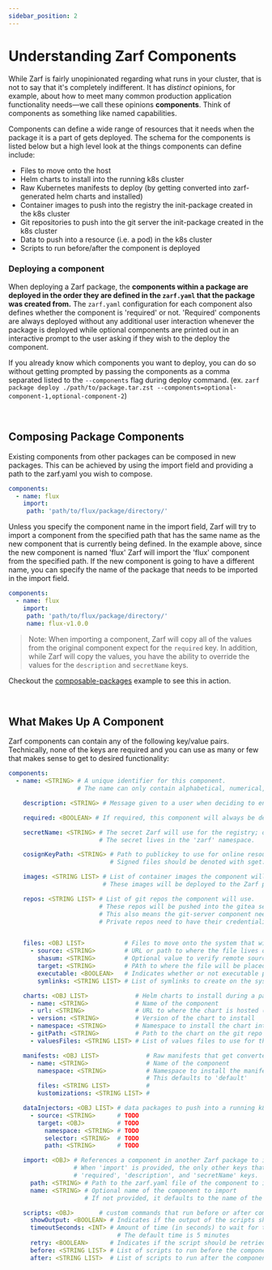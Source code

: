 ```yaml
---
sidebar_position: 2
---
```


# Understanding Zarf Components

While Zarf is fairly unopinionated regarding what runs in your cluster, that is not to say that it's completely indifferent. It has _distinct_ opinions, for example, about how to meet many common production application functionality needs&mdash;we call these opinions **components**. Think of components as something like named capabilities.

Components can define a wide range of resources that it needs when the package it is a part of gets deployed. The schema for the components is listed below but a high level look at the things components can define include:
 * Files to move onto the host
 * Helm charts to install into the running k8s cluster
 * Raw Kubernetes manifests to deploy (by getting converted into zarf-generated helm charts and installed)
 * Container images to push into the registry the init-package created in the k8s cluster
 * Git repositories to push into the git server the init-package created in the k8s cluster 
 * Data to push into a resource (i.e. a pod) in the k8s cluster
 * Scripts to run before/after the component is deployed


### Deploying a component
When deploying a Zarf package, the **components within a package are deployed in the order they are defined in the `zarf.yaml` that the package was created from.** The `zarf.yaml` configuration for each component also defines whether the component is 'required' or not. 'Required' components are always deployed without any additional user interaction whenever the package is deployed while optional components are printed out in an interactive prompt to the user asking if they wish to the deploy the component.

 If you already know which components you want to deploy, you can do so without getting prompted by passing the components as a comma separated listed to the `--components` flag during deploy command. (ex. `zarf package deploy ./path/to/package.tar.zst --components=optional-component-1,optional-component-2`) 


&nbsp;


## Composing Package Components
Existing components from other packages can be composed in new packages. This can be achieved by using the import field and providing a path to the zarf.yaml you wish to compose.

```yaml
components:
  - name: flux
    import:
     path: 'path/to/flux/package/directory/'
```

Unless you specify the component name in the import field, Zarf will try to import a component from the specified path that has the same name as the new component that is currently being defined. In the example above, since the new component is named 'flux' Zarf will import the 'flux' component from the specified path. If the new component is going to have a different name, you can specify the name of the package that needs to be imported in the import field.


```yaml
components:
  - name: flux
    import:
     path: 'path/to/flux/package/directory/'
     name: flux-v1.0.0
```

> Note: When importing a component, Zarf will copy all of the values from the original component expect for the `required` key. In addition, while Zarf will copy the values, you have the ability to override the values for the `description` and `secretName` keys.

 Checkout the [composable-packages](https://github.com/defenseunicorns/zarf/blob/master/examples/composable-packages/zarf.yaml) example to see this in action.

&nbsp;

## What Makes Up A Component
Zarf components can contain any of the following key/value pairs. Technically, none of the keys are required and you can use as many or few that makes sense to get to desired functionality:
```yaml
components:
  - name: <STRING> # A unique identifier for this component.
                   # The name can only contain alphabetical, numerical, or '-' characters.

    description: <STRING> # Message given to a user when deciding to enable this component or not

    required: <BOOLEAN> # If required, this component will always be deployed with the package

    secretName: <STRING> # The secret Zarf will use for the registry; default is 'zarf-registry'>
                         # The secret lives in the 'zarf' namespace.

    cosignKeyPath: <STRING> # Path to publickey to use for online resources signed by cosign.
                            # Signed files should be denoted with sget:// i.e. `sget://defenseunicorns/zarf-injector:0.4.3`

    images: <STRING LIST> # List of container images the component will use
                          # These images will be deployed to the Zarf provided docker registry

    repos: <STRING LIST> # List of git repos the component will use.
                         # These repos will be pushed into the gitea server.
                         # This also means the git-server component needs to be deployed during `zarf init`.
                         # Private repos need to have their credentialis listed in ~/.git-credentials


    files: <OBJ LIST>           # Files to move onto the system that will be doing the `zarf package deploy` command
      - source: <STRING>        # URL or path to where the file lives on the machine performing the `zarf package create` command
        shasum: <STRING>        # Optional value to verify remote sources
        target: <STRING>        # PAth to where the file will be placed on the system performing the `zarf package deploy` command
        executable: <BOOLEAN>   # Indicates whether or not executable permissions should be set on the file
        symlinks: <STRING LIST> # List of symlinks to create on the system performing the `zarf package deploy` command

    charts: <OBJ LIST>             # Helm charts to install during a package deploy
      - name: <STRING>             # Name of the component
      - url: <STRING>              # URL to where the chart is hosted (git or otherwise)
      - version: <STRING>          # Version of the chart to install
      - namespace: <STRING>        # Namespace to install the chart into
      - gitPath: <STRING>          # Path to the chart on the git repo
      - valuesFiles: <STRING LIST> # List of values files to use for the helm chart

    manifests: <OBJ LIST>             # Raw manifests that get converted into zarf-generated helm charts during deploy
      - name: <STRING>                # Name of the component
        namespace: <STRING>           # Namespace to install the manifest into
                                      # This defaults to 'default'
        files: <STRING LIST>          #
        kustomizations: <STRING LIST> #

    dataInjectors: <OBJ LIST> # data packages to push into a running k8s cluster
      - source: <STRING>      # TODO
        target: <OBJ>         # TODO
          namespace: <STRING> # TODO
          selector: <STRING>  # TODO
          path: <STRING>      # TODO

    import: <OBJ> # References a component in another Zarf package to import
                  # When 'import' is provided, the only other keys that matter are the 'name',
                  # 'required', 'description', and 'secretName' keys.
      path: <STRING> # Path to the zarf.yaml file of the component to import
      name: <STRING> # Optional name of the component to import
                     # If not provided, it defaults to the name of the component being defined

    scripts: <OBJ>       # custom commands that run before or after component deployment
  	  showOutput: <BOOLEAN> # Indicates if the output of the scripts should be sent through stdout/stderr
      timeoutSeconds: <INT> # Amount of time (in seconds) to wait for the script to complete before throwing an error
                              # The default time is 5 minutes
      retry: <BOOLEAN>      # Indicates if the script should be retried if it fails
      before: <STRING LIST> # List of scripts to run before the component is deployed
      after: <STRING LIST>  # List of scripts to run after the component is deployed
```
